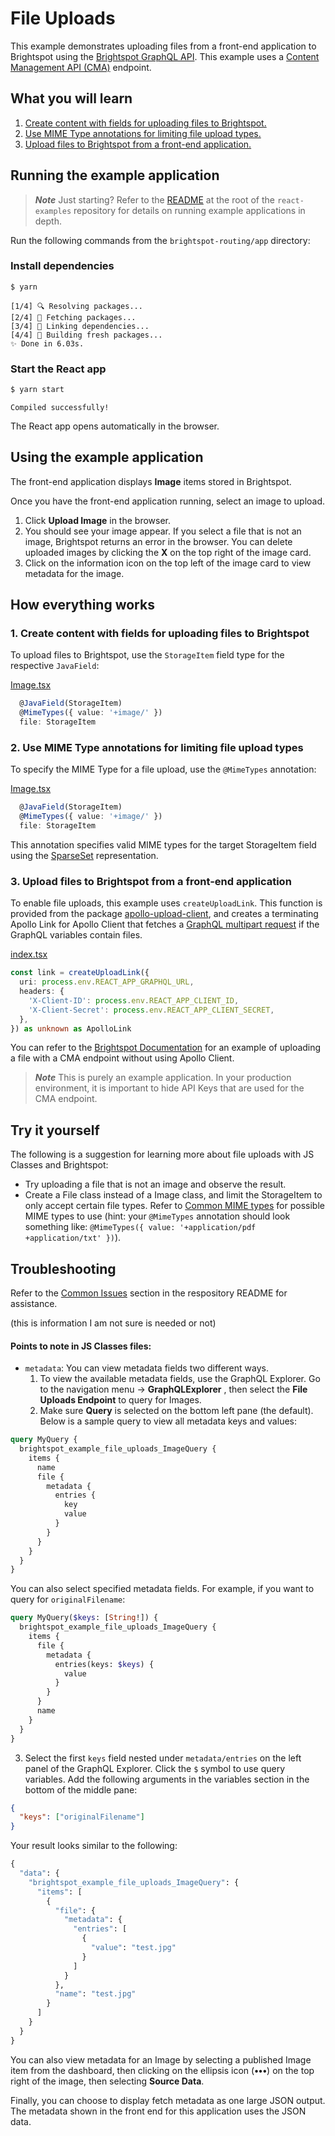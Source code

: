 # File Uploads
This example demonstrates uploading files from a front-end application to Brightspot using the [Brightspot GraphQL API](https://www.brightspot.com/documentation/brightspot-cms-developer-guide/latest/graphql-api). This example uses a [Content Management API (CMA)](https://www.brightspot.com/documentation/brightspot-cms-developer-guide/hello-content-management-api) endpoint. 

## What you will learn
1. [Create content with fields for uploading files to Brightspot.](#1-Create-content-with-fields-for-uploading-files-to-Brightspot)
2. [Use MIME Type annotations for limiting file upload types.](#2-Use-MIME-Type-annotations-for-limiting-file-upload-types)
3. [Upload files to Brightspot from a front-end application.](#3-Upload-files-to-Brightspot-from-a-front-end-application)

## Running the example application

> **_Note_** Just starting? Refer to the [README](/README.md) at the root of the `react-examples` repository for details on running example applications in depth.

Run the following commands from the `brightspot-routing/app` directory:

### Install dependencies

```sh
$ yarn
```

```
[1/4] 🔍 Resolving packages...
[2/4] 🚚 Fetching packages...
[3/4] 🔗 Linking dependencies...
[4/4] 🔨 Building fresh packages...
✨ Done in 6.03s.
```

### Start the React app

```sh
$ yarn start
```

```
Compiled successfully!
```

The React app opens automatically in the browser.

## Using the example application
The front-end application displays **Image** items stored in Brightspot. 

Once you have the front-end application running, select an image to upload. 
1. Click **Upload Image** in the browser. 
2. You should see your image appear. If you select a file that is not an image, Brightspot returns an error in the browser. You can delete uploaded images by clicking the **X** on the top right of the image card. 
3. Click on the information icon on the top left of the image card to view metadata for the image.
 
## How everything works

### 1. Create content with fields for uploading files to Brightspot

To upload files to Brightspot, use the `StorageItem` field type for the respective `JavaField`: 

[Image.tsx](./brightspot/src/brightspot/example/file_uploads/Image.ts)

```typescript
  @JavaField(StorageItem)
  @MimeTypes({ value: '+image/' })
  file: StorageItem
```

### 2. Use MIME Type annotations for limiting file upload types 

To specify the MIME Type for a file upload, use the `@MimeTypes` annotation:

[Image.tsx](./brightspot/src/brightspot/example/file_uploads/Image.ts)

```typescript
  @JavaField(StorageItem)
  @MimeTypes({ value: '+image/' })
  file: StorageItem
```

This annotation specifies valid MIME types for the target StorageItem field using the [SparseSet](https://artifactory.psdops.com/psddev-releases/com/psddev/dari-util/3.3.607-xe0f27a/dari-util-3.3.607-xe0f27a-javadoc.jar!/com/psddev/dari/util/SparseSet.html) representation.

### 3. Upload files to Brightspot from a front-end application

To enable file uploads, this example uses `createUploadLink`. This function is provided from the package [apollo-upload-client](https://github.com/jaydenseric/apollo-upload-client), and creates a terminating Apollo Link for Apollo Client that fetches a [GraphQL multipart request](https://github.com/jaydenseric/graphql-multipart-request-spec) if the GraphQL variables contain files. 

[index.tsx](./app/src/index.tsx)

```typescript
const link = createUploadLink({
  uri: process.env.REACT_APP_GRAPHQL_URL,
  headers: {
    'X-Client-ID': process.env.REACT_APP_CLIENT_ID,
    'X-Client-Secret': process.env.REACT_APP_CLIENT_SECRET,
  },
}) as unknown as ApolloLink
```

You can refer to the [Brightspot Documentation](https://www.brightspot.com/documentation/brightspot-cms-developer-guide/uploading-files-in-brightspot-content-management-api) for an example of uploading a file with a CMA endpoint without using Apollo Client.

> **_Note_** This is purely an example application. In your production environment, it is important to hide API Keys that are used for the CMA endpoint. 

## Try it yourself
The following is a suggestion for learning more about file uploads with JS Classes and Brightspot:

- Try uploading a file that is not an image and observe the result. 
- Create a File class instead of a Image class, and limit the StorageItem to only accept certain file types. Refer to [Common MIME types](https://developer.mozilla.org/en-US/docs/Web/HTTP/Basics_of_HTTP/MIME_types/Common_types) for possible MIME types to use (hint: your `@MimeTypes` annotation should look something like: `@MimeTypes({ value: '+application/pdf +application/txt' })`).

## Troubleshooting
Refer to the [Common Issues](/README.md) section in the respository README for assistance.



(this is information I am not sure is needed or not)
#### Points to note in JS Classes files:

- `metadata`: You can view metadata fields two different ways. 
  1. To view the available metadata fields, use the GraphQL Explorer. Go to the navigation menu &rarr; **GraphQLExplorer** , then select the **File Uploads Endpoint** to query for Images. 
  2. Make sure **Query** is selected on the bottom left pane (the default). Below is a sample query to view all metadata keys and values:

```graphql
query MyQuery {
  brightspot_example_file_uploads_ImageQuery {
    items {
      name
      file {
        metadata {
          entries {
            key
            value
          }
        }
      }
    }
  }
}
```

You can also select specified metadata fields. For example, if you want to query for `originalFilename`:
```graphql
query MyQuery($keys: [String!]) {
  brightspot_example_file_uploads_ImageQuery {
    items {
      file {
        metadata {
          entries(keys: $keys) {
            value
          }
        }
      }
      name
    }
  }
}
```

  3. Select the first `keys` field nested under `metadata/entries` on the left panel of the GraphQL Explorer. Click the `$` symbol to use query variables. Add the following arguments in the variables section in the bottom of the middle pane:

```json
{
  "keys": ["originalFilename"]
}
```

Your result looks similar to the following:
```graphql
{
  "data": {
    "brightspot_example_file_uploads_ImageQuery": {
      "items": [
        {
          "file": {
            "metadata": {
              "entries": [
                {
                  "value": "test.jpg"
                }
              ]
            }
          },
          "name": "test.jpg"
        }
      ]
    }
  }
}
```

You can also view metadata for an Image by selecting a published Image item from the dashboard, then clicking on the ellipsis icon (**•••**) on the top right of the image, then selecting **Source Data**. 

Finally, you can choose to display fetch metadata as one large JSON output. The metadata shown in the front end for this application uses the JSON data.